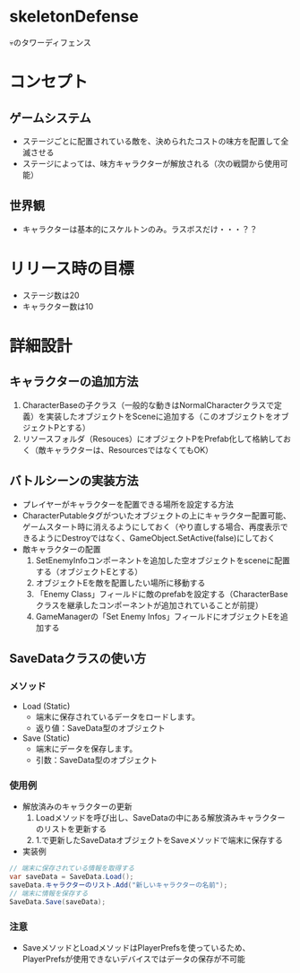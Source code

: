 # skeletonDefense
💀のタワーディフェンス
# コンセプト
## ゲームシステム
- ステージごとに配置されている敵を、決められたコストの味方を配置して全滅させる
- ステージによっては、味方キャラクターが解放される（次の戦闘から使用可能）
## 世界観
- キャラクターは基本的にスケルトンのみ。ラスボスだけ・・・？？
# リリース時の目標
- ステージ数は20
- キャラクター数は10 
# 詳細設計
## キャラクターの追加方法
1. CharacterBaseの子クラス（一般的な動きはNormalCharacterクラスで定義）を実装したオブジェクトをSceneに追加する（このオブジェクトをオブジェクトPとする）
1. リソースフォルダ（Resouces）にオブジェクトPをPrefab化して格納しておく（敵キャラクターは、ResourcesではなくてもOK）
## バトルシーンの実装方法
- プレイヤーがキャラクターを配置できる場所を設定する方法
 - CharacterPutableタグがついたオブジェクトの上にキャラクター配置可能、ゲームスタート時に消えるようにしておく（やり直しする場合、再度表示できるようにDestroyではなく、GameObject.SetActive(false)にしておく
- 敵キャラクターの配置
    1. SetEnemyInfoコンポーネントを追加した空オブジェクトをsceneに配置する（オブジェクトEとする）
    1. オブジェクトEを敵を配置したい場所に移動する
    1. 「Enemy Class」フィールドに敵のprefabを設定する（CharacterBaseクラスを継承したコンポーネントが追加されていることが前提）
    1. GameManagerの「Set Enemy Infos」フィールドにオブジェクトEを追加する
## SaveDataクラスの使い方
### メソッド
- Load (Static)
    - 端末に保存されているデータをロードします。
    - 返り値：SaveData型のオブジェクト
- Save (Static)
    - 端末にデータを保存します。
    - 引数：SaveData型のオブジェクト
### 使用例
- 解放済みのキャラクターの更新
    1. Loadメソッドを呼び出し、SaveDataの中にある解放済みキャラクターのリストを更新する
    1. 1.で更新したSaveDataオブジェクトをSaveメソッドで端末に保存する
- 実装例

``` C#
// 端末に保存されている情報を取得する
var saveData = SaveData.Load();
saveData.キャラクターのリスト.Add("新しいキャラクターの名前");
// 端末に情報を保存する
SaveData.Save(saveData);
```

### 注意
- SaveメソッドとLoadメソッドはPlayerPrefsを使っているため、PlayerPrefsが使用できないデバイスではデータの保存が不可能
